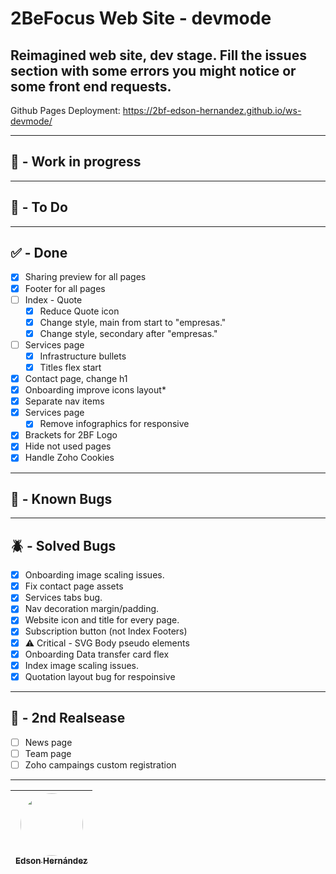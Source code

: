 # 2BeFocus Web Site - devmode
Reimagined web site, dev stage. Fill the issues section with some errors you might notice or some front end requests.
---
Github Pages Deployment: https://2bf-edson-hernandez.github.io/ws-devmode/

---
## 🚧 - Work in progress

---

## 🎯 - To Do

---

## ✅ - Done
- [x] Sharing preview for all pages
- [x] Footer for all pages
- [ ] Index - Quote
  - [x] Reduce Quote icon
  - [x] Change style, main from start to "empresas."
  - [x] Change style, secondary after "empresas."
- [ ] Services page
  - [x] Infrastructure bullets
  - [x] Titles flex start
- [x] Contact page, change h1
- [x] Onboarding improve icons layout*
- [x] Separate nav items
- [x] Services page
  - [x] Remove infographics for responsive
- [x] Brackets for 2BF Logo
- [x] Hide not used pages
- [x] Handle Zoho Cookies
---

## 🐞 - Known Bugs

---

## 🪲 - Solved Bugs
- [x] Onboarding image scaling issues.
- [x] Fix contact page assets
- [x] Services tabs bug.
- [x] Nav decoration margin/padding.
- [x] Website icon and title for every page.
- [x] Subscription button (not Index Footers)
- [x] ⚠️ Critical - SVG Body pseudo elements
- [x] Onboarding Data transfer card flex
- [x] Index image scaling issues.
- [x] Quotation layout bug for respoinsive
---

## 🚧 - 2nd Realsease
- [ ] News page
- [ ] Team page
- [ ] Zoho campaings custom registration
---

| [<img src="https://avatars.githubusercontent.com/u/110247470?v=4" width=100 style="border-radius:100px"><br><sub>Edson Hernández</sub>](https://github.com/2bf-edson-hernandez/) |
| :--------------------------------------------------------------------------------------------------------------------------------------------------: |
